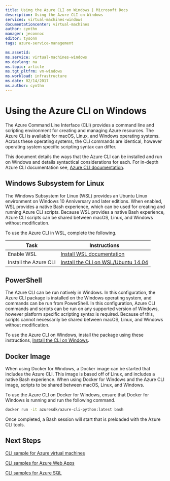 ```yaml
---
title: Using the Azure CLI on Windows | Microsoft Docs
description: Using the Azure CLI on Windows
services: virtual-machines-windows
documentationcenter: virtual-machines
author: cynthn
manager: jeconnoc
editor: tysonn
tags: azure-service-management

ms.assetid:
ms.service: virtual-machines-windows
ms.devlang: na
ms.topic: article
ms.tgt_pltfrm: vm-windows
ms.workload: infrastructure
ms.date: 02/14/2017
ms.author: cynthn
---
```


# Using the Azure CLI on Windows

The Azure Command Line Interface (CLI) provides a command line and scripting environment for creating and managing Azure resources. The Azure CLI is available for macOS, Linux, and Windows operating systems. Across these operating systems, the CLI commands are identical, however operating system specific scripting syntax can differ.

This document details the ways that the Azure CLI can be installed and run on Windows and details syntactical considerations for each. For in-depth Azure CLI documentation see, [Azure CLI documentation]( https://docs.microsoft.com/cli/azure).

## Windows Subsystem for Linux

The Windows Subsystem for Linux (WSL) provides an Ubuntu Linux environment on Windows 10 Anniversary and later editions. When enabled, WSL provides a native Bash experience, which can be used for creating and running Azure CLI scripts. Because WSL provides a native Bash experience, Azure CLI scripts can be shared between macOS, Linux, and Windows without modification.

To use the Azure CLI in WSL, complete the following.

|Task | Instructions |
|---|---|
| Enable WSL | [Install WSL documentation ](https://msdn.microsoft.com/commandline/wsl/install_guide) |
| Install the Azure CLI |[Install the CLI on WSL/Ubuntu 14.04](https://docs.microsoft.com/cli/azure/install-az-cli2#ubuntu)|

## PowerShell

The Azure CLI can be run natively in Windows. In this configuration, the Azure CLI package is installed on the Windows operating system, and commands can be run from PowerShell. In this configuration, Azure CLI commands and scripts can be run on any supported version of Windows, however platform specific scripting syntax is required. Because of this, scripts cannot necessarily be shared between macOS, Linux, and Windows without modification.

To use the Azure CLI on Windows, install the package using these instructions, [Install the CLI on Windows](https://docs.microsoft.com/cli/azure/install-az-cli2#windows).

## Docker Image

When using Docker for Windows, a Docker image can be started that includes the Azure CLI. This image is based off of Linux, and includes a native Bash experience.  When using Docker for Windows and the Azure CLI image, scripts to be shared between macOS, Linux, and Windows. 

To use the Azure CLI on Docker for Windows, ensure that Docker for Windows is running and run the following command.

```bash
docker run -it azuresdk/azure-cli-python:latest bash
```

Once completed, a Bash session will start that is preloaded with the Azure CLI tools.

## Next Steps

[CLI sample for Azure virtual machines](../linux/cli-samples.md?toc=%2fazure%2fvirtual-machines%2flinux%2ftoc.json)

[CLI samples for Azure Web Apps](../../app-service/app-service-cli-samples.md)

[CLI samples for Azure SQL](../../sql-database/sql-database-cli-samples.md)
